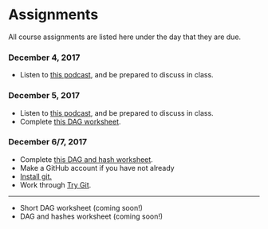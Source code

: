 # Assignments

All course assignments are listed here under the day that they are due.

### December 4, 2017
* Listen to [this podcast](https://www.cmpod.net/history_of_open_source_pt1/), and be prepared to discuss in class.

### December 5, 2017
* Listen to [this podcast](https://www.cmpod.net/history-open-source-free-software-pt-2-w-special-guests-richard-stallman-tim-oreilly/), and be prepared to discuss in class.
* Complete [this DAG worksheet](course/files/DAGshort.pdf).

### December 6/7, 2017
* Complete [this DAG and hash worksheet](course/files/DAGs_and_hashes.pdf).
* Make a GitHub account if you have not already
* [Install git.](https://git-scm.com/book/en/v2/Getting-Started-Installing-Git)
* Work through [Try Git](https://try.github.io/levels/1/challenges/1).

-----

* Short DAG worksheet (coming soon!)
* DAG and hashes worksheet (coming soon!)
